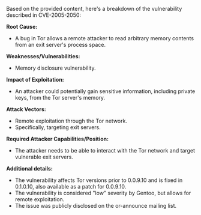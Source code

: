 Based on the provided content, here's a breakdown of the vulnerability described in CVE-2005-2050:

**Root Cause:**
- A bug in Tor allows a remote attacker to read arbitrary memory contents from an exit server's process space.

**Weaknesses/Vulnerabilities:**
- Memory disclosure vulnerability.

**Impact of Exploitation:**
- An attacker could potentially gain sensitive information, including private keys, from the Tor server's memory.

**Attack Vectors:**
- Remote exploitation through the Tor network.
- Specifically, targeting exit servers.

**Required Attacker Capabilities/Position:**
- The attacker needs to be able to interact with the Tor network and target vulnerable exit servers.

**Additional details:**
- The vulnerability affects Tor versions prior to 0.0.9.10 and is fixed in 0.1.0.10, also available as a patch for 0.0.9.10.
- The vulnerability is considered "low" severity by Gentoo, but allows for remote exploitation.
- The issue was publicly disclosed on the or-announce mailing list.